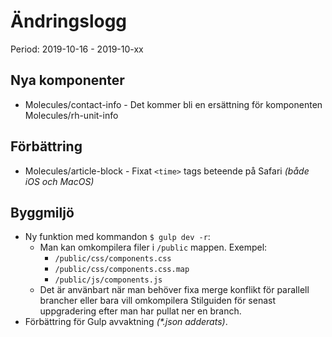 # Ändringslogg
Period: 2019-10-16 - 2019-10-xx

## Nya komponenter
* Molecules/contact-info - Det kommer bli en ersättning för komponenten Molecules/rh-unit-info

## Förbättring
* Molecules/article-block - Fixat `<time>` tags beteende på Safari _(både iOS och MacOS)_

## Byggmiljö
* Ny funktion med kommandon `$ gulp dev -r`:
    * Man kan omkompilera filer i `/public` mappen. Exempel:
        * `/public/css/components.css`
        * `/public/css/components.css.map`
        * `/public/js/components.js`
    * Det är använbart när man behöver fixa merge konflikt för parallell brancher eller bara vill omkompilera Stilguiden för senast uppgradering efter man har pullat ner en branch.
* Förbättring för Gulp avvaktning _(*.json adderats)_.